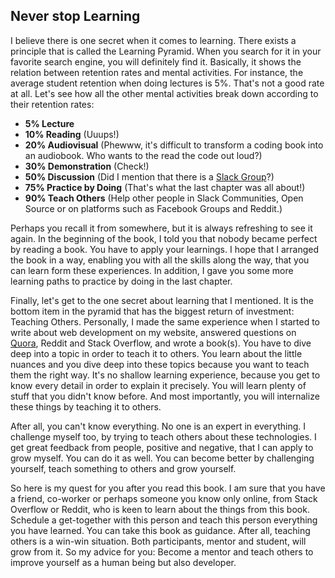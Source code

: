 ## Never stop Learning

I believe there is one secret when it comes to learning. There exists a principle that is called the Learning Pyramid. When you search for it in your favorite search engine, you will definitely find it. Basically, it shows the relation between retention rates and mental activities. For instance, the average student retention when doing lectures is 5%. That's not a good rate at all. Let's see how all the other mental activities break down according to their retention rates:

* **5% Lecture**
* **10% Reading** (Uuups!)
* **20% Audiovisual** (Phewww, it's difficult to transform a coding book into an audiobook. Who wants to the read the code out loud?)
* **30% Demonstration** (Check!)
* **50% Discussion** (Did I mention that there is a [Slack Group](https://slack-the-road-to-learn-react.wieruch.com/)?)
* **75% Practice by Doing** (That's what the last chapter was all about!)
* **90% Teach Others** (Help other people in Slack Communities, Open Source or on platforms such as Facebook Groups and Reddit.)

Perhaps you recall it from somewhere, but it is always refreshing to see it again. In the beginning of the book, I told you that nobody became perfect by reading a book. You have to apply your learnings. I hope that I arranged the book in a way, enabling you with all the skills along the way, that you can learn form these experiences. In addition, I gave you some more learning paths to practice by doing in the last chapter.

Finally, let's get to the one secret about learning that I mentioned. It is the bottom item in the pyramid that has the biggest return of investment: Teaching Others. Personally, I made the same experience when I started to write about web development on my website, answered questions on [Quora](https://www.quora.com/profile/Robin-Wieruch), Reddit and Stack Overflow, and wrote a book(s). You have to dive deep into a topic in order to teach it to others. You learn about the little nuances and you dive deep into these topics because you want to teach them the right way. It's no shallow learning experience, because you get to know every detail in order to explain it precisely. You will learn plenty of stuff that you didn't know before. And most importantly, you will internalize these things by teaching it to others.

After all, you can't know everything. No one is an expert in everything. I challenge myself too, by trying to teach others about these technologies. I get great feedback from people, positive and negative, that I can apply to grow myself. You can do it as well. You can become better by challenging yourself, teach something to others and grow yourself.

So here is my quest for you after you read this book. I am sure that you have a friend, co-worker or perhaps someone you know only online, from Stack Overflow or Reddit, who is keen to learn about the things from this book. Schedule a get-together with this person and teach this person everything you have learned. You can take this book as guidance. After all, teaching others is a win-win situation. Both participants, mentor and student, will grow from it. So my advice for you: Become a mentor and teach others to improve yourself as a human being but also developer.
